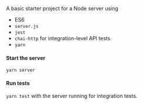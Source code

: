 A basic starter project for a Node server using
- ES6
- `server.js`
- `jest`
- `chai-http` for integration-level API tests
- `yarn`

#### Start the server
`yarn server`

#### Run tests
`yarn test` with the server running for integration tests.